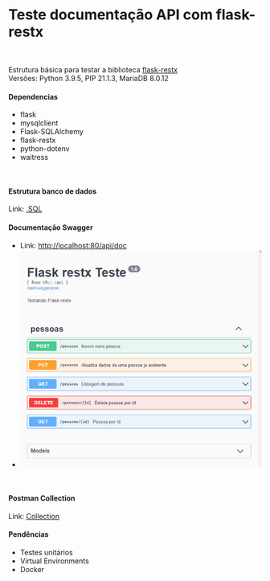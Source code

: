 <h1>Teste documentação API com flask-restx</h1>
<br>


<p>
    Estrutura básica para testar a biblioteca <a href="https://github.com/python-restx/flask-restx">flask-restx</a>
    <br>
    Versões: Python 3.9.5, PIP 21.1.3, MariaDB 8.0.12
</p>


<h4>Dependencias</h4>
<ul>
    <li>flask</li>
    <li>mysqlclient</li>
    <li>Flask-SQLAlchemy</li>
    <li>flask-restx</li>
    <li>python-dotenv</li>
    <li>waitress</li>
</ul>
<br>


<h4>Estrutura banco de dados</h4>
Link: <a href="doc/banco.sql">.SQL</a>
<br>


<h4>Documentação Swagger</h4>
<ul>
    <li>Link:
        <a href="http://localhost:80/api/doc">http://localhost:80/api/doc</a>
    </li>
    <li>
        <img src="doc/doc_api.png">
    </li>
</ul>
<br>


<h4>Postman Collection</h4>
Link: <a href="doc/flask-restx-teste.postman_collection.json">Collection</a>
<br>


<h4>Pendências</h4>
<ul>
    <li>Testes unitários</li>
    <li>Virtual Environments</li>
    <li>Docker</li>
</ul>
<br>